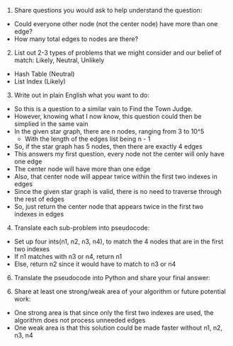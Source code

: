 1. Share questions you would ask to help understand the question:
- Could everyone other node (not the center node) have more than one edge?
- How many total edges to nodes are there?

2. List out 2-3 types of problems that we might consider and our belief of match: Likely, Neutral, Unlikely
- Hash Table (Neutral)
- List Index (Likely)

3. Write out in plain English what you want to do: 
- So this is a question to a similar vain to Find the Town Judge. 
- However, knowing what I now know, this question could then be simplied in the same vain 
- In the given star graph, there are n nodes, ranging from 3 to 10^5
    - With the length of the edges list being n - 1
- So, if the star graph has 5 nodes, then there are exactly 4 edges
- This answers my first question, every node not the center will only have one edge
- The center node will have more than one edge
- Also, that center node will appear twice within the first two indexes in edges
- Since the given star graph is valid, there is no need to traverse through the rest of edges
- So, just return the center node that appears twice in the first two indexes in edges

4. Translate each sub-problem into pseudocode:
- Set up four ints(n1, n2, n3, n4), to match the 4 nodes that are in the first two indexes
- If n1 matches with n3 or n4, return n1
- Else, return n2 since it would have to match to n3 or n4

6. Translate the pseudocode into Python and share your final answer:
  <!-- class Solution:
    def findCenter(self, edges: List[List[int]]) -> int:
        n1, n2, n3, n4 = edges[0][0], edges[0][1], edges[1][0], edges[1][1]
        return n1 if n1 == n3 or n1 == n4 else n2 -->

6. Share at least one strong/weak area of your algorithm or future potential work:
- One strong area is that since only the first two indexes are used, the algorithm does not process unneeded edges
- One weak area is that this solution could be made faster without n1, n2, n3, n4